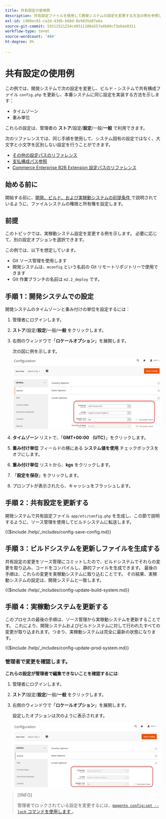 ```yaml
---
title: 共有設定の使用例
description: 共有設定ファイルを使用して開発システムの設定を変更する方法の例を参照してください。
exl-id: c980ec01-ca2d-43db-b68d-8e9435e07e6a
source-git-commit: 55512521254c49511100a557a4b00cf3ebee0311
workflow-type: tm+mt
source-wordcount: '464'
ht-degree: 0%

---
```


# 共有設定の使用例

この例では、開発システムで次の設定を変更し、ビルド・システムで共有構成ファイル `config.php` を更新し、本番システムに同じ設定を実装する方法を示します：

- タイムゾーン
- 重み単位

これらの設定は、管理者の **ストア**/設定/**設定**/一般/**一般** で利用できます。

次のリファレンスでは、同じ手順を使用して、システム固有の設定ではなく、大文字と小文字を区別しない設定を行うことができます。

- [その他の設定パスのリファレンス](../reference/config-reference-general.md)
- [支払構成パス参照](../reference/config-reference-payment.md)
- [Commerce Enterprise B2B Extension 設定パスのリファレンス](../reference/config-reference-b2b.md)

## 始める前に

開始する前に、[&#x200B; 開発、ビルド、および実稼動システムの前提条件 &#x200B;](../deployment/prerequisites.md) で説明されているように、ファイルシステムの権限と所有権を設定します。

## 前提

このトピックでは、実稼動システム設定を変更する例を示します。 必要に応じて、別の設定オプションを選択できます。

この例では、以下を想定しています。

- Git ソース管理を使用します
- 開発システムは、`mconfig` という名前の Git リモートリポジトリーで使用できます
- Git 作業ブランチの名前は `m2.2_deploy` です。

## 手順 1：開発システムでの設定

開発システムのタイムゾーンと重み付けの単位を設定するには：

1. 管理者にログインします。
1. **ストア**/設定/**設定**/一般/**一般** をクリックします。
1. 右側のウィンドウで「**ロケールオプション**」を展開します。

   次の図に例を示します。

   ![&#x200B; 開発システムでのロケールオプションの設定 &#x200B;](../../assets/configuration/split-deploy-set-locale.png)

1. **タイムゾーン** リストで、「**GMT+00:00 （UTC）**」をクリックします。
1. **重み付け単位** フィールドの横にある **システム値を使用** チェックボックスをオフにします。
1. **重み付け単位** リストから、**kgs** をクリックします。
1. 「**設定を保存**」をクリックします。
1. プロンプトが表示されたら、キャッシュをフラッシュします。

## 手順 2：共有設定を更新する

開発システムで共有設定ファイル `app/etc/config.php` を生成し、この節で説明するように、ソース管理を使用してビルドシステムに転送します。

{{$include /help/_includes/config-save-config.md}}

## 手順 3：ビルドシステムを更新しファイルを生成する

共有設定の変更をソース管理にコミットしたので、ビルドシステムでそれらの変更を取り込み、コードをコンパイルし、静的ファイルを生成できます。 最後の手順は、これらの変更を実稼動システムに取り込むことです。 その結果、実稼動システムの設定は、開発システムと一致します。

{{$include /help/_includes/config-update-build-system.md}}

## 手順 4：実稼動システムを更新する

このプロセスの最後の手順は、ソース管理から実稼動システムを更新することです。 これにより、開発システムおよびビルドシステムに対して行われたすべての変更が取り込まれます。つまり、実稼動システムは完全に最新の状態になります。

{{$include /help/_includes/config-update-prod-system.md}}

### 管理者で変更を確認します。

**これらの設定が管理者で編集できないことを確認するには**:

1. 管理者にログインします。
1. **ストア**/設定/**設定**/一般/**一般** をクリックします。
1. 右側のウィンドウで「**ロケールオプション**」を展開します。

   設定したオプションは次のように表示されます。

   ![&#x200B; 設定オプションは管理で編集できません &#x200B;](../../assets/configuration/split-deploy-not-editable.png)

>[!INFO]
>
>管理者でロックされている設定を変更するには、[`magento config:set --lock` コマンドを使用します &#x200B;](../cli/set-configuration-values.md)。

<!-- Last updated from includes: 2024-07-18 15:50:54 -->
